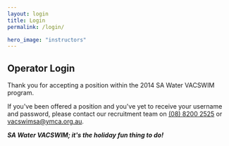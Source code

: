 ```yaml
---
layout: login
title: Login
permalink: /login/

hero_image: "instructors"
---
```


## Operator Login

Thank you for accepting a position within the 2014 SA Water VACSWIM program.

If you've been offered a position and you've yet to receive your username and password, please contact our recruitment team on [(08) 8200 2525](tel:0882002525) or [vacswimsa@ymca.org.au](vacswimsa@ymca.org.au).

**_SA Water VACSWIM; it's the holiday fun thing to do!_**